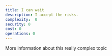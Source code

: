 ```yaml
---
title: I can wait
description: I accept the risks.
complexity:  0
security: 0
cost: 0
operations: 0
---
```


More information about this really complex topic